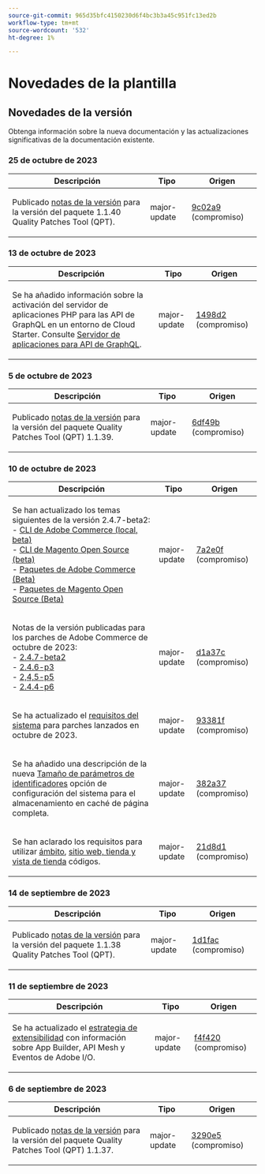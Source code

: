 ```yaml
---
source-git-commit: 965d35bfc4150230d6f4bc3b3a45c951fc13ed2b
workflow-type: tm+mt
source-wordcount: '532'
ht-degree: 1%

---
```

# Novedades de la plantilla

## Novedades de la versión

Obtenga información sobre la nueva documentación y las actualizaciones significativas de la documentación existente.

### 25 de octubre de 2023

<table style="table-layout:auto;">
  <thead>
    <tr>
      <th>Descripción</th>
      <th>Tipo</th>
      <th>Origen</th>
    </tr>
  </thead>
  <tbody>
    <tr>
      <td><p>Publicado <a href="https://experienceleague.adobe.com/docs/commerce-operations/tools/quality-patches-tool/release-notes.html">notas de la versión</a> para la versión del paquete 1.1.40 Quality Patches Tool (QPT).</p>
</td>
      <td>major-update</td>
      <td><a href="https://github.com/AdobeDocs/commerce-operations.en/commit/9c02a9ca6341df46266b50dffaa6e5b961a6af98">9c02a9</a> (compromiso)</td>
    </tr>
  </tbody>
</table>

### 13 de octubre de 2023

<table style="table-layout:auto;">
  <thead>
    <tr>
      <th>Descripción</th>
      <th>Tipo</th>
      <th>Origen</th>
    </tr>
  </thead>
  <tbody>
    <tr>
      <td><p>Se ha añadido información sobre la activación del servidor de aplicaciones PHP para las API de GraphQL en un entorno de Cloud Starter. Consulte <a href="https://experienceleague.adobe.com/docs/commerce-operations/performance-best-practices/performance-best-practices/application-server.html">Servidor de aplicaciones para API de GraphQL</a>.</p>
</td>
      <td>major-update</td>
      <td><a href="https://github.com/AdobeDocs/commerce-operations.en/commit/1498d2e8cfaa0243f571a8fd9a0bb717bc3a86c4">1498d2</a> (compromiso)</td>
    </tr>
  </tbody>
</table>

### 5 de octubre de 2023

<table style="table-layout:auto;">
  <thead>
    <tr>
      <th>Descripción</th>
      <th>Tipo</th>
      <th>Origen</th>
    </tr>
  </thead>
  <tbody>
    <tr>
      <td><p>Publicado <a href="https://experienceleague.adobe.com/docs/commerce-operations/tools/quality-patches-tool/release-notes.html">notas de la versión</a> para la versión del paquete Quality Patches Tool (QPT) 1.1.39.</p>
</td>
      <td>major-update</td>
      <td><a href="https://github.com/AdobeDocs/commerce-operations.en/commit/6df49bc9d097bf883936b66176022251f9bf3b38">6df49b</a> (compromiso)</td>
    </tr>
  </tbody>
</table>

### 10 de octubre de 2023

<table style="table-layout:auto;">
  <thead>
    <tr>
      <th>Descripción</th>
      <th>Tipo</th>
      <th>Origen</th>
    </tr>
  </thead>
  <tbody>
    <tr>
      <td><p>Se han actualizado los temas siguientes de la versión 2.4.7-beta2:<br />- <a href="https://experienceleague.adobe.com/docs/commerce-operations/reference/commerce-on-premises-beta.html">CLI de Adobe Commerce (local, beta)</a><br />- <a href="https://experienceleague.adobe.com/docs/commerce-operations/reference/magento-open-source-beta.html">CLI de Magento Open Source (beta)</a><br />- <a href="https://experienceleague.adobe.com/docs/commerce-operations/release/packages/adobe-commerce-beta.html">Paquetes de Adobe Commerce (Beta)</a><br />- <a href="https://experienceleague.adobe.com/docs/commerce-operations/release/packages/magento-open-source-beta.html">Paquetes de Magento Open Source (Beta)</a></p>
</td>
      <td>major-update</td>
      <td><a href="https://github.com/AdobeDocs/commerce-operations.en/commit/7a2e0f9fd2e74776107ac85de9b785aaf056413c">7a2e0f</a> (compromiso)</td>
    </tr>
    <tr>
      <td><p>Notas de la versión publicadas para los parches de Adobe Commerce de octubre de 2023:<br />- <a href="https://experienceleague.adobe.com/docs/commerce-operations/release/notes/adobe-commerce/2-4-7.html">2.4.7-beta2</a><br />- <a href="https://experienceleague.adobe.com/docs/commerce-operations/release/notes/security-patches/2-4-6-p3.html">2.4.6-p3</a><br />- <a href="https://experienceleague.adobe.com/docs/commerce-operations/release/notes/security-patches/2-4-5-p5.html">2,4,5-p5</a><br />- <a href="https://experienceleague.adobe.com/docs/commerce-operations/release/notes/security-patches/2-4-4-p6.html">2.4.4-p6</a></p>
</td>
      <td>major-update</td>
      <td><a href="https://github.com/AdobeDocs/commerce-operations.en/commit/d1a37c01f56c12f4d4553bcd3ad883a321de9ac8">d1a37c</a> (compromiso)</td>
    </tr>
    <tr>
      <td><p>Se ha actualizado el <a href="https://experienceleague.adobe.com/docs/commerce-operations/installation-guide/system-requirements.html">requisitos del sistema</a> para parches lanzados en octubre de 2023.</p>
</td>
      <td>major-update</td>
      <td><a href="https://github.com/AdobeDocs/commerce-operations.en/commit/93381f57ab687521e1503144cf5c5442da856310">93381f</a> (compromiso)</td>
    </tr>
    <tr>
      <td><p>Se ha añadido una descripción de la nueva <a href="https://experienceleague.adobe.com/docs/commerce-operations/configuration-guide/cache/configure-varnish-commerce.html">Tamaño de parámetros de identificadores</a> opción de configuración del sistema para el almacenamiento en caché de página completa.</p>
</td>
      <td>major-update</td>
      <td><a href="https://github.com/AdobeDocs/commerce-operations.en/commit/372a37d8c75aec195951114fa9bc2786fc450bf8">382a37</a> (compromiso)</td>
    </tr>
    <tr>
      <td><p>Se han aclarado los requisitos para utilizar <a href="https://experienceleague.adobe.com/docs/commerce-operations/configuration-guide/cli/configuration-management/set-configuration-values.html">ámbito</a>, <a href="https://experienceleague.adobe.com/docs/commerce-operations/configuration-guide/multi-sites/ms-admin.html">sitio web, tienda y vista de tienda</a> códigos.</p>
</td>
      <td>major-update</td>
      <td><a href="https://github.com/AdobeDocs/commerce-operations.en/commit/21d8d1f26e44d48c84095c539e68b34066854fda">21d8d1</a> (compromiso)</td>
    </tr>
  </tbody>
</table><!-- date_group -->

### 14 de septiembre de 2023

<table style="table-layout:auto;">
  <thead>
    <tr>
      <th>Descripción</th>
      <th>Tipo</th>
      <th>Origen</th>
    </tr>
  </thead>
  <tbody>
    <tr>
      <td><p>Publicado <a href="https://experienceleague.adobe.com/docs/commerce-operations/tools/quality-patches-tool/release-notes.html">notas de la versión</a> para la versión del paquete 1.1.38 Quality Patches Tool (QPT).</p>
</td>
      <td>major-update</td>
      <td><a href="https://github.com/AdobeDocs/commerce-operations.en/commit/1d1fac956ceb8f869b60accfe0180c593d659ec1">1d1fac</a> (compromiso)</td>
    </tr>
  </tbody>
</table>

### 11 de septiembre de 2023

<table style="table-layout:auto;">
  <thead>
    <tr>
      <th>Descripción</th>
      <th>Tipo</th>
      <th>Origen</th>
    </tr>
  </thead>
  <tbody>
    <tr>
      <td><p>Se ha actualizado el <a href="https://experienceleague.adobe.com/docs/commerce-operations/implementation-playbook/architecture/extensibility-strategy.html">estrategia de extensibilidad</a> con información sobre App Builder, API Mesh y Eventos de Adobe I/O.</p>
</td>
      <td>major-update</td>
      <td><a href="https://github.com/AdobeDocs/commerce-operations.en/commit/f4f420cee5f9241f56107c4218793af394ba1193">f4f420</a> (compromiso)</td>
    </tr>
  </tbody>
</table>

### 6 de septiembre de 2023

<table style="table-layout:auto;">
  <thead>
    <tr>
      <th>Descripción</th>
      <th>Tipo</th>
      <th>Origen</th>
    </tr>
  </thead>
  <tbody>
    <tr>
      <td><p>Publicado <a href="https://experienceleague.adobe.com/docs/commerce-operations/tools/quality-patches-tool/release-notes.html">notas de la versión</a> para la versión del paquete Quality Patches Tool (QPT) 1.1.37.</p>
</td>
      <td>major-update</td>
      <td><a href="https://github.com/AdobeDocs/commerce-operations.en/commit/3290e58436259a7af81ed81b691a3ad032c812a5">3290e5</a> (compromiso)</td>
    </tr>
  </tbody>
</table><!-- date_group --><!-- month_group --><!-- year_group -->
